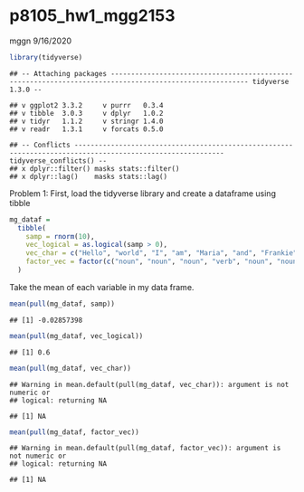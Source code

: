 p8105\_hw1\_mgg2153
================
mggn
9/16/2020

``` r
library(tidyverse)
```

    ## -- Attaching packages -------------------------------------------------------------------------------------------------------- tidyverse 1.3.0 --

    ## v ggplot2 3.3.2     v purrr   0.3.4
    ## v tibble  3.0.3     v dplyr   1.0.2
    ## v tidyr   1.1.2     v stringr 1.4.0
    ## v readr   1.3.1     v forcats 0.5.0

    ## -- Conflicts ----------------------------------------------------------------------------------------------------------- tidyverse_conflicts() --
    ## x dplyr::filter() masks stats::filter()
    ## x dplyr::lag()    masks stats::lag()

Problem 1: First, load the tidyverse library and create a dataframe
using tibble

``` r
mg_dataf = 
  tibble(
    samp = rnorm(10),
    vec_logical = as.logical(samp > 0),
    vec_char = c("Hello", "world", "I", "am", "Maria", "and", "Frankie", "is","my", "pug"),
    factor_vec = factor(c("noun", "noun", "noun", "verb", "noun", "noun", "noun", "verb", "adj", "noun"))
  )
```

Take the mean of each variable in my data frame.

``` r
mean(pull(mg_dataf, samp))
```

    ## [1] -0.02857398

``` r
mean(pull(mg_dataf, vec_logical))
```

    ## [1] 0.6

``` r
mean(pull(mg_dataf, vec_char))
```

    ## Warning in mean.default(pull(mg_dataf, vec_char)): argument is not numeric or
    ## logical: returning NA

    ## [1] NA

``` r
mean(pull(mg_dataf, factor_vec))
```

    ## Warning in mean.default(pull(mg_dataf, factor_vec)): argument is not numeric or
    ## logical: returning NA

    ## [1] NA
